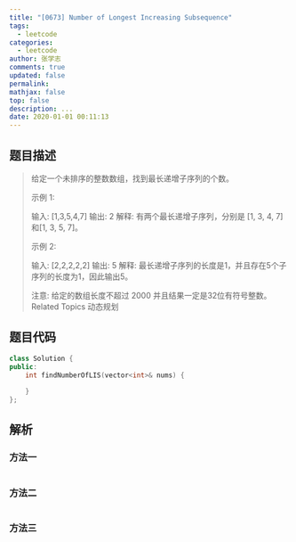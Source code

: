 ```yaml
---
title: "[0673] Number of Longest Increasing Subsequence"
tags:
  - leetcode
categories:
  - leetcode
author: 张学志
comments: true
updated: false
permalink:
mathjax: false
top: false
description: ...
date: 2020-01-01 00:11:13
---
```


## 题目描述

> 给定一个未排序的整数数组，找到最长递增子序列的个数。 
> 
> 示例 1: 
> 
> 
> 输入: [1,3,5,4,7]
> 输出: 2
> 解释: 有两个最长递增子序列，分别是 [1, 3, 4, 7] 和[1, 3, 5, 7]。
> 
> 
> 示例 2: 
> 
> 
> 输入: [2,2,2,2,2]
> 输出: 5
> 解释: 最长递增子序列的长度是1，并且存在5个子序列的长度为1，因此输出5。
> 
> 
> 注意: 给定的数组长度不超过 2000 并且结果一定是32位有符号整数。 
> Related Topics 动态规划

## 题目代码

```cpp
class Solution {
public:
    int findNumberOfLIS(vector<int>& nums) {
        
    }
};
```

## 解析

### 方法一

```cpp

```

### 方法二

```cpp

```

### 方法三

```cpp

```

